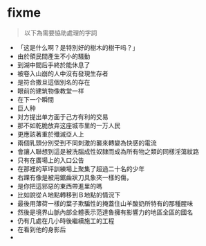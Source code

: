 # fixme

> 以下為需要協助處理的字詞

* 「这是什么啊？是特別好的樹木的樹干吗？」
* 由於領民間產生不小的騷動
* 到湖中間后手終於能休息了
* 被卷入山崩的人中沒有發現生存者
* 是符合撒旦這個別名的存在
* 眼前的建筑物像教堂一样
* 在下一个瞬間
* 巨人种
* 对方提出单方面于己方有利的交易
* 那不如乾脆放弃这座城市里的一万人民
* 更應該著重於殲滅亞人上
* 兩個乳頭分別受到不同刺激的襲來轉變為快感的電流
* 會讓人聯想到這是被洗腦成性奴隸而成為所有物之類的同樣淫蕩紋路
* 只有在廣場上的入口公告
* 在那裡的草坪訓練場上聚集了超過二十名的少年
* 右踝有像是被用鋸齒狀刀具象夾一樣的傷，
* 是你把這邪惡的東西帶進里的嗎
* 比如說從Ａ地點轉移到Ｂ地點的情況下
* 最後用薄荷一樣的葉子欺騙性的掩蓋住山羊酸奶所特有的那種腥味
* 然後是境界山脈內部全體表示范達魯擁有影響力的地區全區的國名
* 仍有几處在几小時後繼續施工的工程
* 在看到他的身影后
* 
